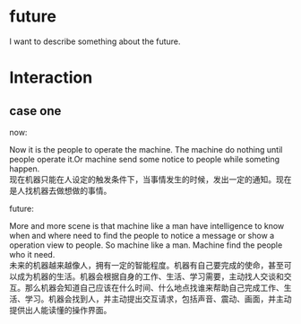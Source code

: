 # future
I want to describe something about the future.

# Interaction  

## case one  

now:   

Now it is the people to operate the machine. The machine do nothing until people operate it.Or machine send some notice to people while someting happen.  
现在机器只能在人设定的触发条件下，当事情发生的时候，发出一定的通知。现在是人找机器去做想做的事情。  

future:   

More and more scene is that machine like a man have intelligence to know when and where need to find the people to notice a message or show a operation view to people. So machine like a man. Machine find the people who it need.   
未来的机器越来越像人，拥有一定的智能程度。机器有自己要完成的使命，甚至可以成为机器的生活。机器会根据自身的工作、生活、学习需要，主动找人交谈和交互。那么机器会知道自己应该在什么时间、什么地点找谁来帮助自己完成工作、生活、学习。机器会找到人，并主动提出交互请求，包括声音、震动、画面，并主动提供出人能读懂的操作界面。  
 
